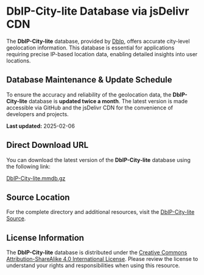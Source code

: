 # DbIP-City-lite Database via jsDelivr CDN

The **DbIP-City-lite** database, provided by [DbIp](https://db-ip.com/), offers accurate city-level geolocation information. This database is essential for applications requiring precise IP-based location data, enabling detailed insights into user locations.

## Database Maintenance & Update Schedule

To ensure the accuracy and reliability of the geolocation data, the **DbIP-City-lite** database is **updated twice a month**. The latest version is made accessible via GitHub and the jsDelivr CDN for the convenience of developers and projects.

**Last updated:** 2025-02-06

## Direct Download URL

You can download the latest version of the **DbIP-City-lite** database using the following link:

[DbIP-City-lite.mmdb.gz](https://cdn.jsdelivr.net/npm/dbip-city-lite/dbip-city-lite.mmdb.gz)

## Source Location

For the complete directory and additional resources, visit the [DbIP-City-lite Source](https://cdn.jsdelivr.net/npm/dbip-city-lite/).

## License Information

The **DbIP-City-lite** database is distributed under the [Creative Commons Attribution-ShareAlike 4.0 International License](https://creativecommons.org/licenses/by-sa/4.0/). Please review the license to understand your rights and responsibilities when using this resource.
